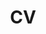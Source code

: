 ---
layout: cv
permalink: /cv/
title: CV
nav: true
nav_order: 5
cv_pdf: cv_crotti.pdf # you can also use external links here
---